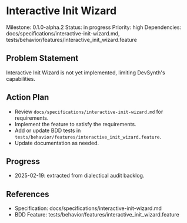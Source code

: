 # Interactive Init Wizard
Milestone: 0.1.0-alpha.2
Status: in progress
Priority: high
Dependencies: docs/specifications/interactive-init-wizard.md, tests/behavior/features/interactive_init_wizard.feature

## Problem Statement
Interactive Init Wizard is not yet implemented, limiting DevSynth's capabilities.


## Action Plan
- Review `docs/specifications/interactive-init-wizard.md` for requirements.
- Implement the feature to satisfy the requirements.
- Add or update BDD tests in `tests/behavior/features/interactive_init_wizard.feature`.
- Update documentation as needed.

## Progress
- 2025-02-19: extracted from dialectical audit backlog.

## References
- Specification: docs/specifications/interactive-init-wizard.md
- BDD Feature: tests/behavior/features/interactive_init_wizard.feature
